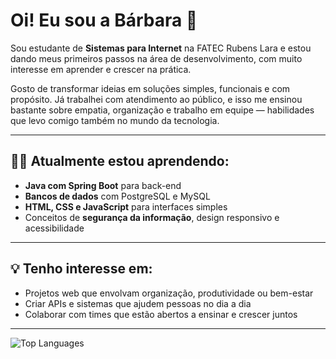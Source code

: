 # Oi! Eu sou a Bárbara 👋

Sou estudante de **Sistemas para Internet** na FATEC Rubens Lara e estou dando meus primeiros passos na área de desenvolvimento, com muito interesse em aprender e crescer na prática.  

Gosto de transformar ideias em soluções simples, funcionais e com propósito. Já trabalhei com atendimento ao público, e isso me ensinou bastante sobre empatia, organização e trabalho em equipe — habilidades que levo comigo também no mundo da tecnologia.

---

## 👩‍💻 Atualmente estou aprendendo:

- **Java com Spring Boot** para back-end
- **Bancos de dados** com PostgreSQL e MySQL
- **HTML, CSS e JavaScript** para interfaces simples
- Conceitos de **segurança da informação**, design responsivo e acessibilidade

---

## 💡 Tenho interesse em:

- Projetos web que envolvam organização, produtividade ou bem-estar
- Criar APIs e sistemas que ajudem pessoas no dia a dia
- Colaborar com times que estão abertos a ensinar e crescer juntos

---
![Top Languages](https://github-readme-stats.vercel.app/api/top-langs/?username=SEU_USUARIO&layout=compact&theme=dark)
